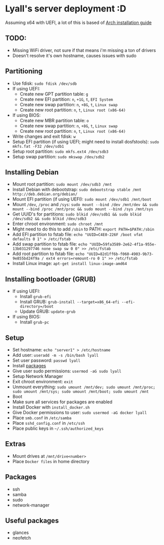 # Lyall's server deployment :D
Assuming x64 with UEFI, a lot of this is based of [Arch installation guide](https://wiki.archlinux.org/title/Installation_guide)

## TODO:
* Missing WiFi driver, not sure if that means i'm missing a ton of drivers
* Doesn't resolve it's own hostname, causes issues with sudo

## Partitioning
* Use fdisk: `sudo fdisk /dev/sdb`
* If using UEFI:
  * Create new GPT partition table: `g`
  * Create new EFI partition: `n`, `+1G`, `t`, `EFI System`
  * Create new swap partition: `n`, `+8G`, `t`, `Linux swap`
  * Create new root partition: `n`, `t`, `Linux root (x86-64)`
* If using BIOS:
  * Create new MBR partition table: `o`
  * Create new swap partition: `n`, `+8G`, `t`, `Linux swap`
  * Create new root partition: `n`, `t`, `Linux root (x86-64)`
* Write changes and exit fdisk: `w`
* Setup EFI partition (if using UEFI; might need to install dosfstools): `sudo mkfs.fat -F32 /dev/sdb1` 
* Setup root partition: `sudo mkfs.ext4 /dev/sdb3`
* Setup swap partition: `sudo mkswap /dev/sdb2`

## Installing Debian
* Mount root partition: `sudo mount /dev/sdb3 /mnt`
* Install Debian with debootstrap: `sudo debootstrap stable /mnt http://deb.debian.org/debian/`
* Mount EFI partition (if using UEFI): `sudo mount /dev/sdb1 /mnt/boot`
* Mount `/dev`, `/proc` and `/sys`: `sudo mount --bind /dev /mnt/dev && sudo mount --bind /proc /mnt/proc && sudo mount --bind /sys /mnt/sys`
* Get UUID's for partitions: `sudo blkid /dev/sdb1 && sudo blkid /dev/sdb2 && sudo blkid /dev/sdb3`
* Enter chroot environment: `sudo chroot /mnt`
* Might need to do this to add `/sbin` to PATH: `export PATH=$PATH:/sbin`
* Add EFI partition to fstab file: `echo "UUID=C4E0-226F /boot vfat defaults 0 1" > /etc/fstab`
* Add swap partition to fstab file: `echo "UUID=59fa3589-2e62-4f1a-955e-13b031297746 none swap sw 0 0" >> /etc/fstab`
* Add root partition to fstab file: `echo "UUID=82d1ff6b-f060-4903-9b73-9e855bd24f9a / ext4 errors=remount-ro 0 1" >> /etc/fstab`
* Install Linux image: `apt-get install linux-image-amd64`

## Installing bootloader (GRUB)
* If using UEFI:
  * Install `grub-efi`
  * Install GRUB: `grub-install --target=x86_64-efi --efi-directory=/boot`
  * Update GRUB: `update-grub`
* If using BIOS:
  * Install `grub-pc`

## Setup
* Set hostname: `echo "server1" > /etc/hostname`
* Add user: `useradd -m -s /bin/bash lyall`
* Set user password: `passwd lyall`
* Install [packages](#packages)
* Give user sudo permissions: `usermod -aG sudo lyall`
* Setup Network Manager
* Exit chroot environment: `exit`
* Unmount everything: `sudo umount /mnt/dev; sudo umount /mnt/proc; sudo umount /mnt/sys; sudo umount /mnt/boot; sudo umount /mnt`
* Boot
* Make sure all services for packages are enabled
* Install Docker with `install_docker.sh`
* Give Docker permissions to user: `sudo usermod -aG docker lyall`
* Place `smb.conf` in `/etc/samba`
* Place `sshd_config.conf` in `/etc/ssh`
* Place public keys in `~/.ssh/authorized_keys`

## Extras
* Mount drives at `/mnt/drive<number>`
* Place `Docker files` in home directory

## Packages
* ssh
* samba
* sudo
* network-manager

## Useful packages
* glances
* neofetch